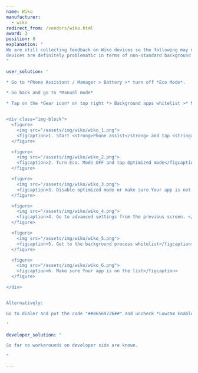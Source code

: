 ```yaml
---
name: Wiko
manufacturer:
  - wiko
redirect_from: /vendors/wiko.html
award: 3
position: 8
explanation: "
We are still collecting feedback on Wiko devices so the following may not be a exhaustive list of issues. But Wiko
devices are definitely problematic in terms of non-standard background process optimizations and adjustments to the settings that need to be done to make apps work properly.
"

user_solution: '

* Go to *Phone Assistant / Manager > Battery >* turn off *Eco Mode*.

* Go back and go to *Manual mode*

* Tap on the *Gear icon* on top right *> Background apps whitelist >* Now select *Your app*


<div class="img-block">
  <figure>
    <img src="/assets/img/wiko/wiko_1.png">
    <figcaption>1. Start <strong>Phone assist</strong> and tap <string>Tap Power Saver</strong></figcaption>
  </figure>

  <figure>
    <img src="/assets/img/wiko/wiko_2.png">
    <figcaption>2. Turn Eco. Mode OFF and tap Optimized mode</figcaption>
  </figure>

  <figure>
    <img src="/assets/img/wiko/wiko_3.png">
    <figcaption>3. Disable optimized mode or make sure Your app is not optimized</figcaption>
  </figure>

  <figure>
    <img src="/assets/img/wiko/wiko_4.png">
    <figcaption>4. Go to advanced settings from the previous screen. </figcaption>
  </figure>

  <figure>
    <img src="/assets/img/wiko/wiko_5.png">
    <figcaption>5. Get to the background process whitelist</figcaption>
  </figure>

  <figure>
    <img src="/assets/img/wiko/wiko_6.png">
    <figcaption>6. Make sure Your app is on the list</figcaption>
  </figure>

</div>


Alternatively:

Go to dialer and put the code "##86569726##" and uncheck *Lowram Enable* And *Background enable*. **NOTE**: this needs to be done again after reboot

'

developer_solution: "

So far no workarounds on developer side are known.

"

---
```

